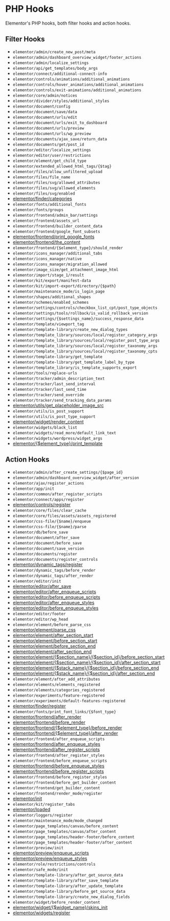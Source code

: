 # PHP Hooks

<Badge type="tip" vertical="top" text="Elementor Core" /> <Badge type="warning" vertical="top" text="Intermediate" />

Elementor's PHP hooks, both filter hooks and action hooks.

## Filter Hooks

* `elementor/admin/create_new_post/meta`
* `elementor/admin/dashboard_overview_widget/footer_actions`
* `elementor/admin/localize_settings`
* `elementor/api/get_templates/body_args`
* `elementor/connect/additional-connect-info`
* `elementor/controls/animations/additional_animations`
* `elementor/controls/hover_animations/additional_animations`
* `elementor/controls/exit-animations/additional_animations`
* `elementor/core/admin/notices`
* `elementor/divider/styles/additional_styles`
* `elementor/document/config`
* `elementor/document/save/data`
* `elementor/document/urls/edit`
* `elementor/document/urls/exit_to_dashboard`
* `elementor/document/urls/preview`
* `elementor/document/urls/wp_preview`
* `elementor/documents/ajax_save/return_data`
* `elementor/documents/get/post_id`
* `elementor/editor/localize_settings`
* `elementor/editor/user/restrictions`
* `elementor/element/get_child_type`
* `elementor/extended_allowed_html_tags/{$tag}`
* `elementor/files/allow_unfiltered_upload`
* `elementor/files/file_name`
* `elementor/files/svg/allowed_attributes`
* `elementor/files/svg/allowed_elements`
* `elementor/files/svg/enabled`
* [elementor/finder/categories](./../finder/)
* `elementor/fonts/additional_fonts`
* `elementor/fonts/groups`
* `elementor/frontend/admin_bar/settings`
* `elementor/frontend/assets_url`
* `elementor/frontend/builder_content_data`
* `elementor/frontend/google_font_subsets`
* [elementor/frontend/print_google_fonts](./print-google-fonts/)
* [elementor/frontend/the_content](./frontend-content/)
* `elementor/frontend/{$element_type}/should_render`
* `elementor/icons_manager/additional_tabs`
* `elementor/icons_manager/native`
* `elementor/icons_manager/migration_allowed`
* `elementor/image_size/get_attachment_image_html`
* `elementor/import/stage_1/result`
* `elementor/kit/export/manifest-data`
* `elementor/kit/import-export/directory/{$path}`
* `elementor/maintenance_mode/is_login_page`
* `elementor/shapes/additional_shapes`
* `elementor/schemes/enabled_schemes`
* `elementor/settings/controls/checkbox_list_cpt/post_type_objects`
* `elementor/settings/tools/rollback/is_valid_rollback_version`
* `elementor/settings/{$settings_name}/success_response_data`
* `elementor/template/viewport_tag`
* `elementor/template-library/create_new_dialog_types`
* `elementor/template_library/sources/local/register_category_args`
* `elementor/template_library/sources/local/register_post_type_args`
* `elementor/template_library/sources/local/register_taxonomy_args`
* `elementor/template_library/sources/local/register_taxonomy_cpts`
* `elementor/template-library/get_template`
* `elementor/template-library/get_template_label_by_type`
* `elementor/template_library/is_template_supports_export`
* `elementor/tools/replace-urls`
* `elementor/tracker/admin_description_text`
* `elementor/tracker/last_send_interval`
* `elementor/tracker/last_send_time`
* `elementor/tracker/send_override`
* `elementor/tracker/send_tracking_data_params`
* [elementor/utils/get_placeholder_image_src](./placeholder-image/)
* `elementor/utils/is_post_support`
* `elementor/utils/is_post_type_support`
* [elementor/widget/render_content](./render-widget-content/)
* `elementor/widgets/black_list`
* `elementor/widgets/read_more/default_link_text`
* `elementor/widgets/wordpress/widget_args`
* [elementor/{$element_type}/print_template](./print-widget-template/)

## Action Hooks

* `elementor/admin/after_create_settings/{$page_id}`
* `elementor/admin/dashboard_overview_widget/after_version`
* `elementor/ajax/register_actions`
* `elementor/app/init`
* `elementor/common/after_register_scripts`
* `elementor/connect/apps/register`
* [elementor/controls/register](./../managers/registering-controls/)
* `elementor/core/files/clear_cache`
* `elementor/core/files/assets/assets_registered`
* `elementor/css-file/{$name}/enqueue`
* `elementor/css-file/{$name}/parse`
* `elementor/db/before_save`
* `elementor/document/after_save`
* `elementor/document/before_save`
* `elementor/document/save_version`
* `elementor/documents/register`
* `elementor/documents/register_controls`
* [elementor/dynamic_tags/register](./../managers/registering-dynamic-tags/)
* `elementor/dynamic_tags/before_render`
* `elementor/dynamic_tags/after_render`
* `elementor/editor/init`
* [elementor/editor/after_save](./save-editor-data/)
* [elementor/editor/after_enqueue_scripts](./../scripts-styles/editor-scripts/)
* [elementor/editor/before_enqueue_scripts](./../scripts-styles/editor-scripts/)
* [elementor/editor/after_enqueue_styles](./../scripts-styles/editor-styles/)
* [elementor/editor/before_enqueue_styles](./../scripts-styles/editor-styles/)
* `elementor/editor/footer`
* `elementor/editor/wp_head`
* `elementor/element/before_parse_css`
* [elementor/element/parse_css](./parse-element-css/)
* [elementor/element/after_section_start](./injecting-controls/)
* [elementor/element/before_section_start](./injecting-controls/)
* [elementor/element/before_section_end](./injecting-controls/)
* [elementor/element/after_section_end](./injecting-controls/)
* [elementor/element/{$section_name}/{$section_id}/before_section_start](./injecting-controls/)
* [elementor/element/{$section_name}/{$section_id}/after_section_start](./injecting-controls/)
* [elementor/element/{$stack_name}/{$section_id}/before_section_end](./injecting-controls/)
* [elementor/element/{$stack_name}/{$section_id}/after_section_end](./injecting-controls/)
* `elementor/element/after_add_attributes`
* `elementor/elements/elements_registered`
* `elementor/elements/categories_registered`
* `elementor/experiments/feature-registered`
* `elementor/experiments/default-features-registered`
* [elementor/finder/register](./../managers/registering-finder-categories/)
* `elementor/fonts/print_font_links/{$font_type}`
* [elementor/frontend/after_render](./render-frontend-elements/)
* [elementor/frontend/before_render](./render-frontend-elements/)
* [elementor/frontend/{$element_type}/before_render](./render-frontend-elements/)
* [elementor/frontend/{$element_type}/after_render](./render-frontend-elements/)
* `elementor/frontend/after_enqueue_scripts`
* [elementor/frontend/after_enqueue_styles](./../scripts-styles/frontend-styles/)
* [elementor/frontend/after_register_scripts](./../scripts-styles/frontend-scripts/)
* `elementor/frontend/after_register_styles`
* `elementor/frontend/before_enqueue_scripts`
* [elementor/frontend/before_enqueue_styles](./../scripts-styles/frontend-styles/)
* [elementor/frontend/before_register_scripts](./../scripts-styles/frontend-scripts/)
* `elementor/frontend/before_register_styles`
* `elementor/frontend/before_get_builder_content`
* `elementor/frontend/get_builder_content`
* `elementor/frontend/render_mode/register`
* [elementor/init](./elementor-init/)
* `elementor/kit/register_tabs`
* [elementor/loaded](./elementor-loaded/)
* `elementor/loggers/register`
* `elementor/maintenance_mode/mode_changed`
* `elementor/page_templates/canvas/before_content`
* `elementor/page_templates/canvas/after_content`
* `elementor/page_templates/header-footer/before_content`
* `elementor/page_templates/header-footer/after_content`
* `elementor/preview/init`
* [elementor/preview/enqueue_scripts](./../scripts-styles/preview-scripts/)
* [elementor/preview/enqueue_styles](./../scripts-styles/preview-styles/)
* `elementor/role/restrictions/controls`
* `elementor/safe_mode/init`
* `elementor/template-library/after_get_source_data`
* `elementor/template-library/after_save_template`
* `elementor/template-library/after_update_template`
* `elementor/template-library/before_get_source_data`
* `elementor/template-library/create_new_dialog_fields`
* `elementor/widget/before_render_content`
* [elementor/widget/{$widget_name}/skins_init](./widget-skins/)
* [elementor/widgets/register](./../managers/registering-widgets/)
